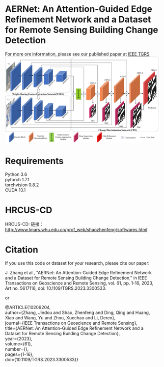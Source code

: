 # AERNet: An Attention-Guided Edge Refinement Network and a Dataset for Remote Sensing Building Change Detection
For more ore information, please see our published paper at [IEEE TGRS](https://ieeexplore.ieee.org/abstract/document/10209204)  
![AERNet](net.png)
# Requirements
Python 3.6  
pytorch 1.7.1  
torchvision 0.8.2  
CUDA 10.1
# HRCUS-CD
HRCUS-CD: 链接：http://www.lmars.whu.edu.cn/prof_web/shaozhenfeng/softwares.html
# Citation
If you use this code or dataset for your research, please cite our paper:  

J. Zhang et al., "AERNet: An Attention-Guided Edge Refinement Network and a Dataset for Remote Sensing Building Change Detection," in IEEE Transactions on Geoscience and Remote Sensing, vol. 61, pp. 1-16, 2023, Art no. 5617116, doi: 10.1109/TGRS.2023.3300533.

or

@ARTICLE{10209204,  
  author={Zhang, Jindou and Shao, Zhenfeng and Ding, Qing and Huang, Xiao and Wang, Yu and Zhou, Xuechao and Li, Deren},  
  journal={IEEE Transactions on Geoscience and Remote Sensing},   
  title={AERNet: An Attention-Guided Edge Refinement Network and a Dataset for Remote Sensing Building Change Detection},   
  year={2023},  
  volume={61},  
  number={},  
  pages={1-16},  
  doi={10.1109/TGRS.2023.3300533}}
